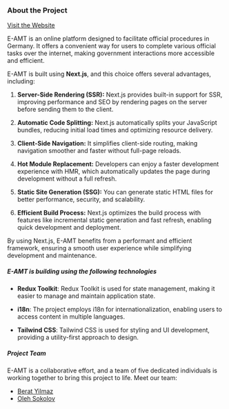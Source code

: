 ### About the Project

[Visit the Website](https://e-amt.vercel.app/)

E-AMT is an online platform designed to facilitate official procedures in Germany. It offers a convenient way for users to complete various official tasks over the internet, making government interactions more accessible and efficient.

E-AMT is built using **Next.js**, and this choice offers several advantages, including:

1. **Server-Side Rendering (SSR):** Next.js provides built-in support for SSR, improving performance and SEO by rendering pages on the server before sending them to the client.

2. **Automatic Code Splitting:** Next.js automatically splits your JavaScript bundles, reducing initial load times and optimizing resource delivery.

3. **Client-Side Navigation:** It simplifies client-side routing, making navigation smoother and faster without full-page reloads.

4. **Hot Module Replacement:** Developers can enjoy a faster development experience with HMR, which automatically updates the page during development without a full refresh.

5. **Static Site Generation (SSG):** You can generate static HTML files for better performance, security, and scalability.

6. **Efficient Build Process:** Next.js optimizes the build process with features like incremental static generation and fast refresh, enabling quick development and deployment.

By using Next.js, E-AMT benefits from a performant and efficient framework, ensuring a smooth user experience while simplifying development and maintenance.

##### E-AMT is building using the following technologies

- **Redux Toolkit**: Redux Toolkit is used for state management, making it easier to manage and maintain application state.

- **i18n**: The project employs i18n for internationalization, enabling users to access content in multiple languages.

- **Tailwind CSS**: Tailwind CSS is used for styling and UI development, providing a utility-first approach to design.

##### Project Team

E-AMT is a collaborative effort, and a team of five dedicated individuals is working together to bring this project to life. Meet our team:

- [Berat Yilmaz](https://github.com/brt-yilmaz)
- [Oleh Sokolov](https://github.com/sokolov574)
